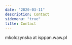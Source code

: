 ```yaml
---
date: "2020-03-11"
description: Contact
sidemenu: "true"
title: Contact
---
```


mkolczynska at isppan.waw.pl